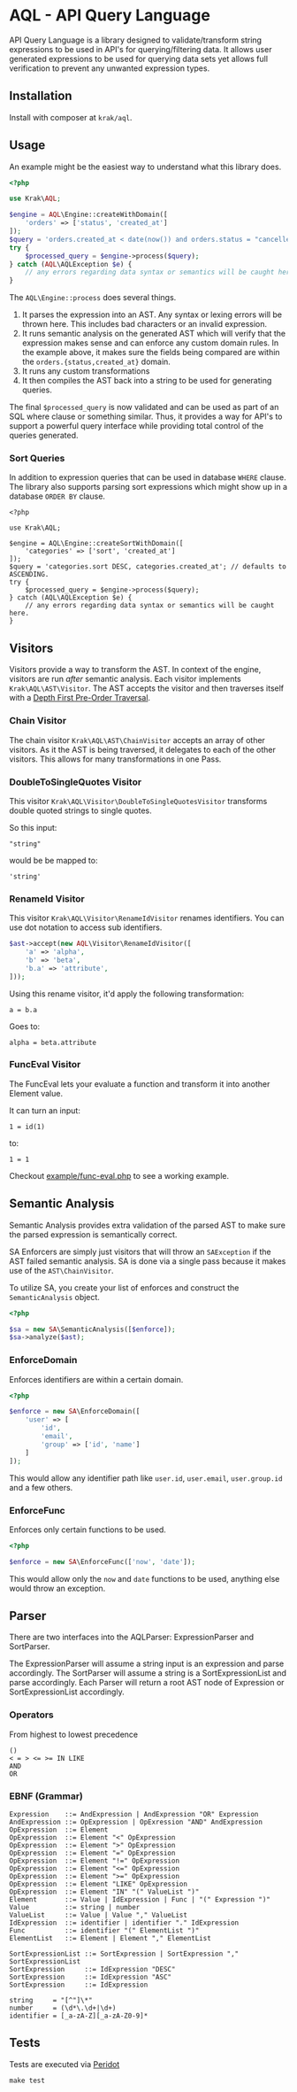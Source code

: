 # AQL - API Query Language

API Query Language is a library designed to validate/transform string expressions to be used in API's for querying/filtering data. It allows user generated expressions to be used for querying data sets yet allows full verification to prevent any unwanted expression types.

## Installation

Install with composer at `krak/aql`.

## Usage

An example might be the easiest way to understand what this library does.

```php
<?php

use Krak\AQL;

$engine = AQL\Engine::createWithDomain([
    'orders' => ['status', 'created_at']
]);
$query = 'orders.created_at < date(now()) and orders.status = "cancelled"';
try {
    $processed_query = $engine->process($query);
} catch (AQL\AQLException $e) {
    // any errors regarding data syntax or semantics will be caught here.
}
```

The `AQL\Engine::process` does several things.

1. It parses the expression into an AST. Any syntax or lexing errors will be thrown here. This includes bad characters or an invalid expression.
2. It runs semantic analysis on the generated AST which will verify that the expression makes sense and can enforce any custom domain rules. In the example above, it makes sure the fields being compared are within the `orders.{status,created_at}` domain.
3. It runs any custom transformations
4. It then compiles the AST back into a string to be used for generating queries.

The final `$processed_query` is now validated and can be used as part of an SQL where clause or something similar. Thus, it provides a way for API's to support a powerful query interface while providing total control of the queries generated.

### Sort Queries

In addition to expression queries that can be used in database `WHERE` clause. The library also supports parsing sort expressions which might show up in a database `ORDER BY` clause.

```
<?php

use Krak\AQL;

$engine = AQL\Engine::createSortWithDomain([
    'categories' => ['sort', 'created_at']
]);
$query = 'categories.sort DESC, categories.created_at'; // defaults to ASCENDING.
try {
    $processed_query = $engine->process($query);
} catch (AQL\AQLException $e) {
    // any errors regarding data syntax or semantics will be caught here.
}
```


## Visitors

Visitors provide a way to transform the AST. In context of the engine, visitors are run *after* semantic analysis. Each visitor implements `Krak\AQL\AST\Visitor`. The AST accepts the visitor and then traverses itself with a [Depth First Pre-Order Traversal](https://en.wikipedia.org/wiki/Tree_traversal#Depth-first_search).

### Chain Visitor

The chain visitor `Krak\AQL\AST\ChainVisitor` accepts an array of other visitors. As it the AST is being traversed, it delegates to each of the other visitors. This allows for many transformations in one Pass.

### DoubleToSingleQuotes Visitor

This visitor `Krak\AQL\Visitor\DoubleToSingleQuotesVisitor` transforms double quoted strings to single quotes.

So this input:

```
"string"
```

would be be mapped to:

```
'string'
```

### RenameId Visitor

This visitor `Krak\AQL\Visitor\RenameIdVisitor` renames identifiers. You can use dot notation to access sub identifiers.

```php
$ast->accept(new AQL\Visitor\RenameIdVisitor([
    'a' => 'alpha',
    'b' => 'beta',
    'b.a' => 'attribute',
]));
```

Using this rename visitor, it'd apply the following transformation:

```
a = b.a
```

Goes to:

```
alpha = beta.attribute
```

### FuncEval Visitor

The FuncEval lets your evaluate a function and transform it into another Element value.

It can turn an input:

```
1 = id(1)
```

to:

```
1 = 1
```

Checkout [example/func-eval.php](example/func-eval.php) to see a working example.

## Semantic Analysis

Semantic Analysis provides extra validation of the parsed AST to make sure the parsed expression is semantically correct.

SA Enforcers are simply just visitors that will throw an `SAException` if the AST failed semantic analysis. SA is done via a single pass because it makes use of the `AST\ChainVisitor`.

To utilize SA, you create your list of enforces and construct the `SemanticAnalysis` object.

```php
<?php

$sa = new SA\SemanticAnalysis([$enforce]);
$sa->analyze($ast);
```

### EnforceDomain

Enforces identifiers are within a certain domain.

```php
<?php

$enforce = new SA\EnforceDomain([
    'user' => [
        'id',
        'email',
        'group' => ['id', 'name']
    ]
]);
```

This would allow any identifier path like `user.id`, `user.email`, `user.group.id` and a few others.

### EnforceFunc

Enforces only certain functions to be used.

```php
<?php

$enforce = new SA\EnforceFunc(['now', 'date']);
```

This would allow only the `now` and `date` functions to be used, anything else would throw an exception.

## Parser

There are two interfaces into the AQLParser: ExpressionParser and SortParser.

The ExpressionParser will assume a string input is an expression and parse accordingly. The SortParser will assume a string is a SortExpressionList and parse accordingly. Each Parser will return a root AST node of Expression or SortExpressionList accordingly.

### Operators

From highest to lowest precedence

```
()
< = > <= >= IN LIKE
AND
OR
```

### EBNF (Grammar)

    Expression    ::= AndExpression | AndExpression "OR" Expression
    AndExpression ::= OpExpression | OpExression "AND" AndExpression
    OpExpression  ::= Element
    OpExpression  ::= Element "<" OpExpression
    OpExpression  ::= Element ">" OpExpression
    OpExpression  ::= Element "=" OpExpression
    OpExpression  ::= Element "!=" OpExpression
    OpExpression  ::= Element "<=" OpExpression
    OpExpression  ::= Element ">=" OpExpression
    OpExpression  ::= Element "LIKE" OpExpression
    OpExpression  ::= Element "IN" "(" ValueList ")"
    Element       ::= Value | IdExpression | Func | "(" Expression ")"
    Value         ::= string | number
    ValueList     ::= Value | Value "," ValueList
    IdExpression  ::= identifier | identifier "." IdExpression
    Func          ::= identifier "(" ElementList ")"
    ElementList   ::= Element | Element "," ElementList

    SortExpressionList ::= SortExpression | SortExpression "," SortExpressionList
    SortExpression     ::= IdExpression "DESC"
    SortExpression     ::= IdExpression "ASC"
    SortExpression     ::= IdExpression

    string     = "[^"]\*"
    number     = (\d*\.\d+|\d+)
    identifier = [_a-zA-Z][_a-zA-Z0-9]*

## Tests

Tests are executed via [Peridot](http://peridot-php.github.io)

```
make test
```
